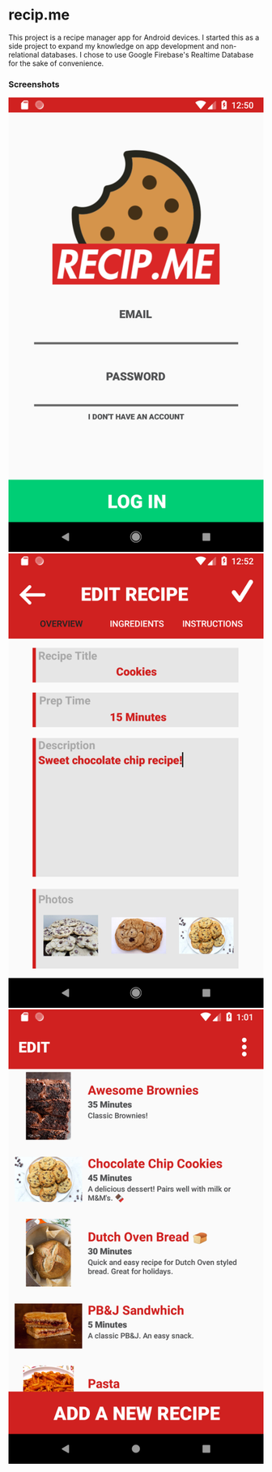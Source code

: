 # recip.me
This project is a recipe manager app for Android devices.
I started this as a side project to expand my knowledge on app development and non-relational databases. I chose to use Google Firebase's Realtime Database for the sake of convenience. 

### Screenshots
![Welcome Page](https://raw.githubusercontent.com/nickryt/recip.me/master/screenshots/1.%20Welcome.png)
![Adding Recipes](https://raw.githubusercontent.com/nickryt/recip.me/master/screenshots/4.%20Add%20Recipe%20-%20Overview.png)
![Full Recipe Book](https://raw.githubusercontent.com/nickryt/recip.me/master/screenshots/9.%20Full%20Recipe%20Book%20I.png)
